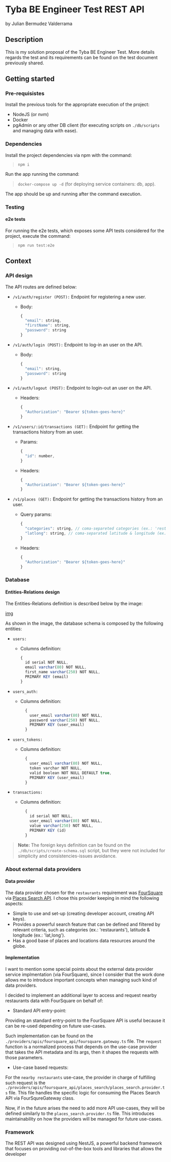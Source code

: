 # Tyba BE Engineer Test REST API

by Julian Bermudez Valderrama

## Description

This is my solution proposal of the Tyba BE Engineer Test. More details regards the test and its requirements can be found on the test document previously shared.

## Getting started

### Pre-requisistes

Install the previous tools for the appropriate execution of the project:

- NodeJS (or nvm)
- Docker
- pgAdmin or any other DB client (for executing scripts on `./db/scripts` and managing data with ease).

### Dependencies

Install the project dependencies via npm with the command:

> `npm i`

Run the app running the command:

> `docker-compose up -d` (for deploying service containers: db, app).

The app should be up and running after the command execution.

### Testing

#### e2e tests

For running the e2e tests, which exposes some API tests considered for the project, execute the command:

> `npm run test:e2e`

## Context

### API design

The API routes are defined below:

- `/v1/auth/register (POST):` Endpoint for registering a new user.

  - Body:

    ```javascript
    {
      "email": string,
      "firstName": string,
      "password": string
    }
    ```

- `/v1/auth/login (POST):` Endpoint to log-in an user on the API.

  - Body:

    ```javascript
    {
      "email": string,
      "password": string
    }
    ```

- `/v1/auth/logout (POST):` Endpoint to login-out an user on the API.

  - Headers:

    ```javascript
    {
      "Authorization": "Bearer ${token-goes-here}"
    }
    ```

- `/v1/users/:id/transactions (GET):` Endpoint for getting the transactions history from an user.

  - Params:

    ```javascript
    {
      "id": number,
    }
    ```

  - Headers:

    ```javascript
    {
      "Authorization": "Bearer ${token-goes-here}"
    }
    ```

- `/v1/places (GET):` Endpoint for getting the transactions history from an user.

  - Query params:

    ```javascript
    {
      "categories": string, // coma-separeted categories (ex.: 'restaurants')
      "latlong": string, // coma-separated latitude & longitude (ex.: '4.6575715,-74.1122502')
    }
    ```

  - Headers:

    ```javascript
    {
      "Authorization": "Bearer ${token-goes-here}"
    }
    ```

### Database

#### Entities-Relations design

The Entities-Relations definition is described below by the image:

[img](https://)

As shown in the image, the database schema is composed by the following entities:

- `users:`

  - Columns definition:

    ```javascript
    {
      id serial NOT NULL,
      email varchar(80) NOT NULL,
      first_name varchar(250) NOT NULL,
      PRIMARY KEY (email)
    }
    ```

- `users_auth:`

  - Columns definition:

    ```javascript
      {
        user_email varchar(80) NOT NULL,
        password varchar(250) NOT NULL,
        PRIMARY KEY (user_email)
      }
    ```

- `users_tokens:`

  - Columns definition:

    ```javascript
      {
        user_email varchar(80) NOT NULL,
        token varchar NOT NULL,
        valid boolean NOT NULL DEFAULT true,
        PRIMARY KEY (user_email)
      }
    ```

- `transactions:`

  - Columns definition:

    ```javascript
      {
        id serial NOT NULL,
        user_email varchar(80) NOT NULL,
        value varchar(250) NOT NULL,
        PRIMARY KEY (id)
      }
    ```

> **Note:** The foreign keys definition can be found on the `./db/scripts/create-schema.sql` script, but they were not included for simplicity and consistencies-issues avoidance.

### About external data providers

#### Data provider

The data provider chosen for the `restaurants` requirement was [FourSquare](https://developer.foursquare.com/) via [Places Search API](https://developer.foursquare.com/reference/place-search). I chose this provider keeping in mind the following aspects:

- Simple to use and set-up (creating developer account, creating API keys).
- Provides a powerful search feature that can be defined and filtered by relevant criteria, such as categories (ex.: 'restaurants'), latitude & longitude (ex.: 'lat,long').
- Has a good base of places and locations data resources around the globe.

#### Implementation

I want to mention some special points about the external data provider service implmentation (via FourSquare), since I consider that the work done allows me to introduce important concepts when managing such kind of data providers.

I decided to implement an additional layer to access and request nearby restaurants data with FourSquare on behalf of:

- Standard API entry-point:

Providing an standard entry-point to the FourSquare API is useful because it can be re-used depending on future use-cases.

Such implementation can be found on the `./providers/apis/foursquare_api/foursquare.gateway.ts` file. The `request` function is a normalized process that depends on the use-case provider that takes the API metadata and its args, then it shapes the requests with those parameters.

- Use-case based requests:

For the `nearby restaurants` use-case, the provider in charge of fulfilling such request is the `./providers/apis/foursquare_api/places_search/places_search.provider.ts` file. This file handles the specific logic for consuming the Places Search API via FourSqureGateway class.

Now, if in the future arises the need to add more API use-cases, they will be defined similarly to the `places_search.provider.ts` file. This introduces maintainability on how the providers will be managed for future use-cases.

### Framework

The REST API was designed using NestJS, a powerful backend framework that focuses on providing out-of-the-box tools and libraries that allows the developer
